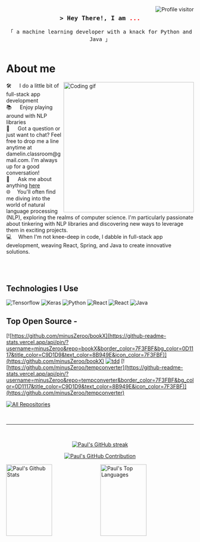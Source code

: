 <a href="https://komarev.com/ghpvc/?username=minusZeroo">
  <img align="right" src="https://komarev.com/ghpvc/?username=minusZeroo&label=Visitors&color=0e75b6&style=flat" alt="Profile visitor" />
</a>
<!-- Intro  -->

<h3 align="center">
        <samp> > Hey There!, I am
	<b style='color:#FF0000 !important;'>...</b>
        </samp>
</h3>
<p align="center"> 
  <samp>
    「 a machine learning developer with a knack for Python and Java</b> 」
    <br>
  </samp>

<p align="center">
 <a href="https://pauljideani.com" target="blank">
  <img src="https://img.shields.io/badge/Website-DC143C?style=for-the-badge&logo=medium&logoColor=white" alt="" />
 </a>

<!-- <a href="m" target="_blank">
  <img src="https://img.shields.io/badge/LinkedIn-0077B5?style=for-the-badge&logo=linkedin&logoColor=white" alt=""/>
 </a>
 <!-- " target="_blank">
  <img src="https://img.shields.io/badge/dev.to-0A0A0A?style=for-the-badge&logo=dev.to&logoColor=white" alt="" />
 </a> -->

<!-- <a href="" target="_blank">
  <img src="https://img.shields.io/badge/Twitter-1DA1F2?style=for-the-badge&logo=twitter&logoColor=white" />
 </a>
 <a href="" target="_blank">
  <img src="https://img.shields.io/badge/Instagram-fe4164?style=for-the-badge&logo=instagram&logoColor=white" alt="" />
 </a> 
 <a href=" target="_blank">
  <img src="https://img.shields.io/badge/Facebook-20BEFF?&style=for-the-badge&logo=facebook&logoColor=white" alt=""  />
  </a> 
</p>
<br /> -->

<!-- About Section -->

# About me

<p>
 <img align="right" width="350" src="/assets/programmer.gif" alt="Coding gif" />
 🛠️   I do a little bit of full-stack app development <br/>
 📚         Enjoy playing around with NLP libraries <br/>
 📧   Got a question or just want to chat? Feel free to drop me a line anytime at damelin.classroom@gmail.com. I'm always up for a good conversation! <br/>
 💬   Ask me about anything <a href="https://github.com/minusZeroo">here</a> <br/>
🌐  You'll often find me diving into the world of natural language processing (NLP), exploring the realms of computer science. I'm particularly passionate about tinkering with NLP libraries and discovering new ways to leverage them in exciting projects. <br/>
💻  When I'm not knee-deep in code, I dabble in full-stack app development, weaving React, Spring, and Java to create innovative solutions. <br/>
</p>
<br/>
<br/>

## Technologies I Use
![Tensorflow](https://img.shields.io/badge/TensorFlow-%23FF6F00.svg?style=for-the-badge&logo=TensorFlow&logoColor=white)
![Keras](https://img.shields.io/badge/Keras-%23D00000.svg?style=for-the-badge&logo=Keras&logoColor=white)
![Python](https://img.shields.io/badge/python-3670A0?style=for-the-badge&logo=python&logoColor=ffdd54)
![React](https://img.shields.io/badge/react-%2320232a.svg?style=for-the-badge&logo=react&logoColor=%2361DAFB)
![React](https://img.shields.io/badge/spring-%236DB33F.svg?style=for-the-badge&logo=spring&logoColor=white)
![Java](https://img.shields.io/badge/Java-ED8B00?style=for-the-badge&logo=openjdk&logoColor=white)


## Top Open Source -
[![https://github.com/minusZeroo/bookX](https://github-readme-stats.vercel.app/api/pin/?username=minusZeroo&repo=bookX&border_color=7F3FBF&bg_color=0D1117&title_color=C9D1D9&text_color=8B949E&icon_color=7F3FBF)](https://github.com/minusZeroo/bookX) 
[![tdd](https://github-readme-stats.vercel.app/api/pin/?username=minusZeroo&repo=tdd&border_color=7F3FBF&bg_color=0D1117&title_color=C9D1D9&text_color=8B949E&icon_color=7F3FBF)](https://github.com/minusZeroo/tdd) 
[![https://github.com/minusZeroo/tempconverter](https://github-readme-stats.vercel.app/api/pin/?username=minusZeroo&repo=tempconverter&border_color=7F3FBF&bg_color=0D1117&title_color=C9D1D9&text_color=8B949E&icon_color=7F3FBF)](https://github.com/minusZeroo/tempconverter)

<p align="left">
  <a href="https://github.com/minusZeroo?tab=repositories" target="_blank"><img alt="All Repositories" title="All Repositories" src="https://img.shields.io/badge/-All%20Repos-FFFFF?style=for-the-badge&logo=koding&logoColor=red"/></a>
</p>

<br/>
<hr/>
<br/>

<p align="center">
  <a href="https://github.com/minusZeroo">
    <img src="https://github-readme-streak-stats.herokuapp.com/?user=minusZeroo&theme=radical&border=7F3FBF&background=0D1117" alt="Paul's GitHub streak"/>
  </a>
</p>

<p align="center">
  <a href="https://github.com/minusZeroo">
    <img src="https://github-profile-summary-cards.vercel.app/api/cards/profile-details?username=minusZeroo&theme=radical" alt="Paul's GitHub Contribution"/>
  </a>
</p>

<a> 
    <a href="https://github.com/minusZeroo"><img alt="Paul's Github Stats" src="https://denvercoder1-github-readme-stats.vercel.app/api?username=minusZeroo&show_icons=true&count_private=true&theme=react&border_color=7F3FBF&bg_color=0D1117&title_color=F85D7F&icon_color=F8D866" height="192px" width="49.5%"/></a>
  <a href="https://github.com/minusZeroo"><img alt="Paul's Top Languages" src="https://denvercoder1-github-readme-stats.vercel.app/api/top-langs/?username=minusZeroo&langs_count=8&layout=compact&theme=react&border_color=7F3FBF&bg_color=0D1117&title_color=F85D7F&icon_color=F8D866" height="192px" width="49.5%"/></a>
  <br/>
</a>

![]()
